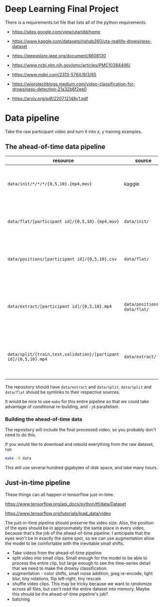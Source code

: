# Deep Learning Final Project

There is a requirements.txt file that lists all of the python requirements.

* https://sites.google.com/view/utarldd/home
* https://www.kaggle.com/datasets/rishab260/uta-reallife-drowsiness-dataset

* https://ieeexplore.ieee.org/document/8608130
* https://www.ncbi.nlm.nih.gov/pmc/articles/PMC10384496/
* https://www.mdpi.com/2313-576X/9/3/65
* https://wiprotechblogs.medium.com/video-classification-for-drowsiness-detection-21a32b6f2ee0
* https://arxiv.org/pdf/2207.12148v1.pdf

# Data pipeline

Take the raw participant video and turn it into x, y training examples.

## The ahead-of-time data pipeline

resource | source | description
---|---|---
`data/init/*/*/*/{0,5,10}.{mp4,mov}` | kaggle | the raw participant's videos downloaded directly from kaggle
`data/flat/[participant id]/{0,5,10}.{mp4,mov}` | `data/init/` | get a participant id for each person, symlinks to `data/init/`
`data/positions/[participant id]/{0,5,10}.csv` | `data/flat/` | the position of keypoints on the particpant's eyes for each frame
`data/extract/[participant id]/{0,5,10}.mp4` | `data/positions/`, `data/flat/` | applying a projection to every frame to extract videos of just the participant's eyes
`data/split/{train,test,validation}/[partipant id]/{0,5,10}.mp4` | `data/extract/` | split the data into train, test, validation based on the partipant id

The repository should have `data/extract` and `data/split`. `data/split` and `data/flat` should be symlinks to their respective sources.

It would be nice to use `make` for this entire pipeline so that we could take advantage of conditional re-building, and `-j8` parallelism.

### Building the ahead-of-time data

The repository will include the final processed video, so you probably don't need to do this.

If you would like to download and rebuild everything from the raw dataset, run

```sh
make -B data
```

This will use several hundred gigabytes of disk space, and take many hours.

## Just-in-time pipeline

These things can all happen in tensorflow just-in-time.

https://www.tensorflow.org/api_docs/python/tf/data/Dataset

https://www.tensorflow.org/tutorials/load_data/video

The just-in-time pipeline should preserve the video size. Also,
the position of the eyes should be in approximately the same place in every
video, because that's the job of the ahead-of-time pipeline. I anticipate that
the eyes won't be in exactly the same spot, so we can use augmentation allow
the model to be comfortable with the inevitable small shifts.

* Take videos from the ahead-of-time pipeline
* split video into small clips. Small enough for the model to be able to process the entire clip, but large enough to see the time-series detail that we need to make the drowsy classification.
* augmentation - color shifts, small noise addition, jpeg re-encode, light blur, tiny rotations, flip left-right, tiny rescale 
* shuffle video clips. This may be tricky because we want to randomize across all files, but can't read the entire dataset into memory. Maybe this should be the ahead-of-time pipeline's job?
* batching 

